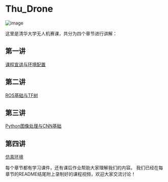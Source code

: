 # Thu_Drone
![image](https://user-images.githubusercontent.com/74605431/140718396-69677710-dfaf-4af7-8a7c-818f45c44617.png)

这里是清华大学无人机赛课，共分为四个章节进行讲解：
## 第一讲
[课程宣讲与环境配置](https://github.com/efc-robot/Thu_Drone/tree/main/第一讲)

## 第二讲
[ROS基础与TF树](https://github.com/efc-robot/Thu_Drone/tree/main/第二讲)

## 第三讲
[Python图像处理与CNN基础](https://github.com/efc-robot/Thu_Drone/tree/main/第三讲)

## 第四讲
[仿真环境](https://github.com/efc-robot/Thu_Drone/tree/main/第四讲)

每个章节都有学习课件，还有课后作业帮助大家理解我们的内容。
我们已经在每章节的README结尾附上录制好的课程视频，欢迎大家交流讨论！
